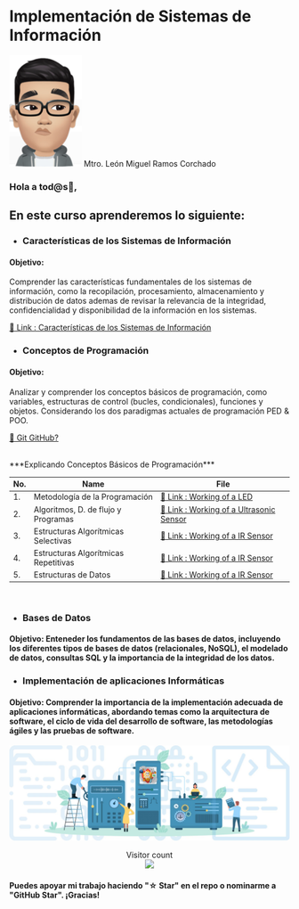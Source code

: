 # Implementación de Sistemas de Información 
<img src="./Images/leon.jpg" width="130" height="200" />  Mtro. León Miguel Ramos Corchado

### Hola a tod@s👋,

## En este curso aprenderemos lo siguiente:
* ### Características de los Sistemas de Información
#### Objetivo: 
Comprender las características fundamentales de los sistemas de información, como la recopilación, procesamiento, almacenamiento y distribución de datos ademas de revisar la relevancia de la integridad, confidencialidad y disponibilidad de la información en los sistemas.

[🔗 Link : Características de los Sistemas de Información](https://github.com/LeonRamos5366/SmartTeach/blob/main/Caracteristicas_Sistemas/Caracteristicas.md)

* ### Conceptos de Programación
#### Objetivo: 
Analizar y comprender los conceptos básicos de programación, como variables, estructuras de control (bucles, condicionales), funciones y objetos. Considerando los dos paradigmas actuales de programación PED & POO.

[🔗 Git GitHub?](https://github.com/Hispano/Guia-sobre-Git-Github-y-Metodologia-de-Desarrollo-de-Software-usando-Git-y-Github)

<br>
***Explicando Conceptos Básicos de Programación***

| No. | Name | File |
|------|------|------|
|1.|Metodología de la Programación|[🔗 Link : Working of a LED](https://github.com/HimeshKohad/Arduino_Projects/blob/main/Workings/LED.md)|
|2.|Algoritmos, D. de flujo y Programas|[🔗 Link : Working of a Ultrasonic Sensor](https://github.com/HimeshKohad/Arduino_Projects/blob/main/Workings/Ultrasonic%20Sensor.md)|
|3.|Estructuras Algorítmicas Selectivas|[🔗 Link : Working of a IR Sensor](https://github.com/HimeshKohad/Arduino_Projects/blob/main/Workings/IR%20Sensor.md)|
|4.|Estructuras Algorítmicas Repetitivas|[🔗 Link : Working of a IR Sensor](https://github.com/HimeshKohad/Arduino_Projects/blob/main/Workings/IR%20Sensor.md)|
|5.|Estructuras de Datos|[🔗 Link : Working of a IR Sensor](https://github.com/HimeshKohad/Arduino_Projects/blob/main/Workings/IR%20Sensor.md)|
<br>

* ### Bases de Datos
#### Objetivo: Enteneder los fundamentos de las bases de datos, incluyendo los diferentes tipos de bases de datos (relacionales, NoSQL), el modelado de datos, consultas SQL y la importancia de la integridad de los datos.

* ### Implementación de aplicaciones Informáticas
#### Objetivo: Comprender la importancia de la implementación adecuada de aplicaciones informáticas, abordando temas como la arquitectura de software, el ciclo de vida del desarrollo de software, las metodologías ágiles y las pruebas de software.



![](./Images/Sistemas.jpg)

<p align="center"> 
  Visitor count<br>
  <img src="https://profile-counter.glitch.me/Arduino_Projects/count.svg" />
</p>

#### Puedes apoyar mi trabajo haciendo "☆ Star" en el repo o nominarme a "GitHub Star". ¡Gracias!
